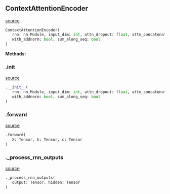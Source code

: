 #


## ContextAttentionEncoder
[source](https://github.com/jrzaurin/pytorch-widedeep/blob/master/pytorch_widedeep/models/text/_encoders.py/#L13)
```python 
ContextAttentionEncoder(
   rnn: nn.Module, input_dim: int, attn_dropout: float, attn_concatenate: bool,
   with_addnorm: bool, sum_along_seq: bool
)
```




**Methods:**


### .__init__
[source](https://github.com/jrzaurin/pytorch-widedeep/blob/master/pytorch_widedeep/models/text/_encoders.py/#L14)
```python
.__init__(
   rnn: nn.Module, input_dim: int, attn_dropout: float, attn_concatenate: bool,
   with_addnorm: bool, sum_along_seq: bool
)
```


### .forward
[source](https://github.com/jrzaurin/pytorch-widedeep/blob/master/pytorch_widedeep/models/text/_encoders.py/#L35)
```python
.forward(
   X: Tensor, h: Tensor, c: Tensor
)
```


### ._process_rnn_outputs
[source](https://github.com/jrzaurin/pytorch-widedeep/blob/master/pytorch_widedeep/models/text/_encoders.py/#L51)
```python
._process_rnn_outputs(
   output: Tensor, hidden: Tensor
)
```

